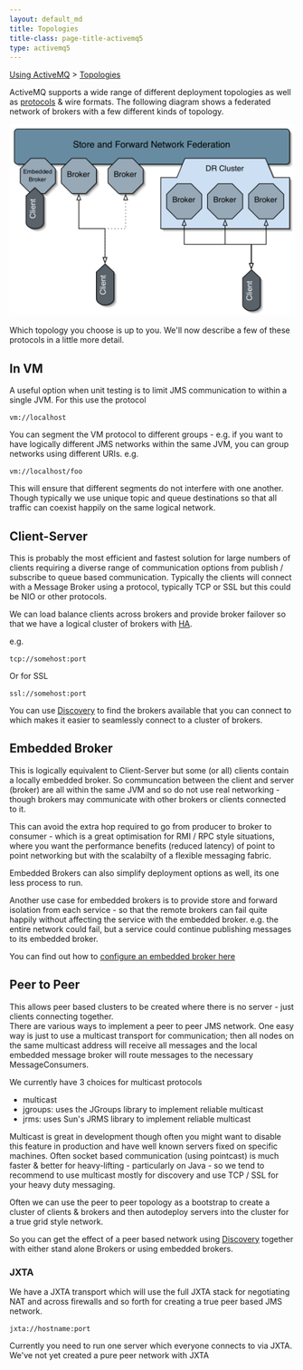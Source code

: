 ```yaml
---
layout: default_md
title: Topologies 
title-class: page-title-activemq5
type: activemq5
---
```


[Using ActiveMQ](using-activemq) > [Topologies](topologies)


ActiveMQ supports a wide range of different deployment topologies as well as [protocols](uri-protocols) & wire formats. The following diagram shows a federated network of brokers with a few different kinds of topology.

![](assets/img/BrokerTopology-1.png)

Which topology you choose is up to you. We'll now describe a few of these protocols in a little more detail.

In VM
-----

A useful option when unit testing is to limit JMS communication to within a single JVM. For this use the protocol
```
vm://localhost
```
You can segment the VM protocol to different groups - e.g. if you want to have logically different JMS networks within the same JVM, you can group networks using different URIs. e.g.
```
vm://localhost/foo
```
This will ensure that different segments do not interfere with one another. Though typically we use unique topic and queue destinations so that all traffic can coexist happily on the same logical network.

Client-Server
-------------

This is probably the most efficient and fastest solution for large numbers of clients requiring a diverse range of communication options from publish / subscribe to queue based communication. Typically the clients will connect with a Message Broker using a protocol, typically TCP or SSL but this could be NIO or other protocols.

We can load balance clients across brokers and provide broker failover so that we have a logical cluster of brokers with [HA](ha).

e.g.
```
tcp://somehost:port
```
Or for SSL
```
ssl://somehost:port
```
You can use [Discovery](discovery) to find the brokers available that you can connect to which makes it easier to seamlessly connect to a cluster of brokers.

Embedded Broker
---------------

This is logically equivalent to Client-Server but some (or all) clients contain a locally embedded broker. So communcation between the client and server (broker) are all within the same JVM and so do not use real networking - though brokers may communicate with other brokers or clients connected to it.

This can avoid the extra hop required to go from producer to broker to consumer - which is a great optimisation for RMI / RPC style situations, where you want the performance benefits (reduced latency) of point to point networking but with the scalabilty of a flexible messaging fabric.

Embedded Brokers can also simplify deployment options as well, its one less process to run.

Another use case for embedded brokers is to provide store and forward isolation from each service - so that the remote brokers can fail quite happily without affecting the service with the embedded broker. e.g. the entire network could fail, but a service could continue publishing messages to its embedded broker.

You can find out how to [configure an embedded broker here](how-do-i-embed-a-broker-inside-a-connection)

Peer to Peer
------------

This allows peer based clusters to be created where there is no server - just clients connecting together.  
There are various ways to implement a peer to peer JMS network. One easy way is just to use a multicast transport for communication; then all nodes on the same multicast address will receive all messages and the local embedded message broker will route messages to the necessary MessageConsumers.

We currently have 3 choices for multicast protocols

*   multicast
*   jgroups: uses the JGroups library to implement reliable multicast
*   jrms: uses Sun's JRMS library to implement reliable multicast

Multicast is great in development though often you might want to disable this feature in production and have well known servers fixed on specific machines. Often socket based communication (using pointcast) is much faster & better for heavy-lifting - particularly on Java - so we tend to recommend to use multicast mostly for discovery and use TCP / SSL for your heavy duty messaging.

Often we can use the peer to peer topology as a bootstrap to create a cluster of clients & brokers and then autodeploy servers into the cluster for a true grid style network.

So you can get the effect of a peer based network using [Discovery](discovery) together with either stand alone Brokers or using embedded brokers.

### JXTA

We have a JXTA transport which will use the full JXTA stack for negotiating NAT and across firewalls and so forth for creating a true peer based JMS network.
```
jxta://hostname:port
```
Currently you need to run one server which everyone connects to via JXTA. We've not yet created a pure peer network with JXTA

